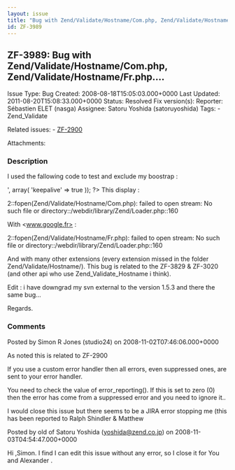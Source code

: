 ```yaml
---
layout: issue
title: "Bug with Zend/Validate/Hostname/Com.php, Zend/Validate/Hostname/Fr.php...."
id: ZF-3989
---
```


ZF-3989: Bug with Zend/Validate/Hostname/Com.php, Zend/Validate/Hostname/Fr.php....
-----------------------------------------------------------------------------------

 Issue Type: Bug Created: 2008-08-18T15:05:03.000+0000 Last Updated: 2011-08-20T15:08:33.000+0000 Status: Resolved Fix version(s): 
 Reporter:  Sébastien ELET (nasga)  Assignee:  Satoru Yoshida (satoruyoshida)  Tags: - Zend\_Validate
 
 Related issues: - [ZF-2900](/issues/browse/ZF-2900)
 
 Attachments: 
### Description

I used the fallowing code to test and exclude my boostrap :

 <?php // Include zend libs set\_include\_path('../library/'.PATH\_SEPARATOR.get\_include\_path()); require\_once 'Zend/Loader.php'; // Display errors error\_reporting(E\_ALL|E\_STRICT); ini\_set('display\_errors', 1); date\_default\_timezone\_set('Europe/Paris'); function myErrorHandler($errno, $errstr, $errfile, $errline) { echo $errno.'::'.$errstr.'::'.$errfile.'::'.$errline; } set\_error\_handler('myErrorHandler'); Zend\_Loader::loadClass('Zend\_Http\_Client'); // D'abord, instancier le client $client = new Zend\_Http\_Client('<http://www.google.com>', array( 'keepalive' => true )); ?> This display :

2::fopen(Zend/Validate/Hostname/Com.php): failed to open stream: No such file or directory::/webdir/library/Zend/Loader.php::160

With <www.google.fr> :

2::fopen(Zend/Validate/Hostname/Fr.php): failed to open stream: No such file or directory::/webdir/library/Zend/Loader.php::160

And with many other extensions (every extension missed in the folder Zend/Validate/Hostname/). This bug is related to the ZF-3829 & ZF-3020 (and other api who use Zend\_Validate\_Hostname i think).

Edit : i have downgrad my svn external to the version 1.5.3 and there the same bug...

Regards.

 

 

### Comments

Posted by Simon R Jones (studio24) on 2008-11-02T07:46:06.000+0000

As noted this is related to ZF-2900

If you use a custom error handler then all errors, even suppressed ones, are sent to your error handler.

You need to check the value of error\_reporting(). If this is set to zero (0) then the error has come from a suppressed error and you need to ignore it..

I would close this issue but there seems to be a JIRA error stopping me (this has been reported to Ralph Shindler & Matthew

 

 

Posted by old of Satoru Yoshida (yoshida@zend.co.jp) on 2008-11-03T04:54:47.000+0000

Hi ,Simon. I find I can edit this issue without any error, so I close it for You and Alexander .

 

 